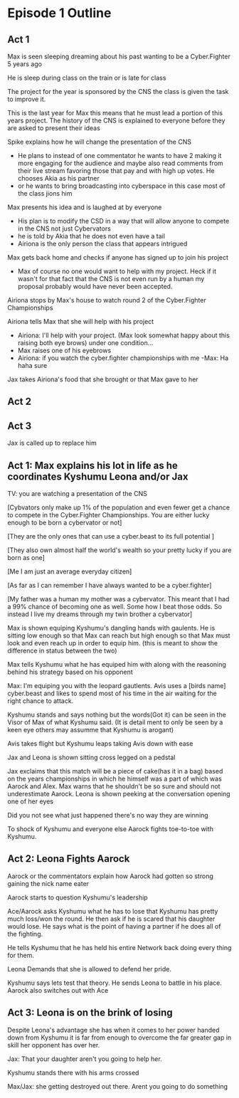 # Episode 1 Outline
## Act 1
Max is seen sleeping dreaming about his past wanting to be a Cyber.Fighter 5 years ago

He is sleep during class on the train or is late for class

The project for the year is sponsored by the CNS the class is given the task to improve it.

This is the last year for Max this means that he must lead a portion of this years project.  The history of the CNS is explained to everyone before they are asked to present their ideas

Spike explains how he will change the presentation of the CNS
- He plans to instead of one commentator he wants to have 2 making it more engaging for the audience and maybe also read comments from their live stream favoring those that pay and with high up votes. He chooses Akia as his partner 
- or he wants to bring broadcasting into cyberspace in this case most of the class jions him

Max presents his idea and is laughed at by everyone
- His plan is to modify the CSD in a way that will allow anyone to compete in the CNS not just Cybervators
- he is told by Akia that he does not even have a tail
- Airiona is the only person the class that appears intrigued

Max gets back home and checks if anyone has signed up to join his project
- Max of course no one would want to help with my project. Heck if it wasn't for that fact that the CNS is not even run by a human my proposal probably would have never been accepted.

Airiona stops by Max's house to watch round 2 of the Cyber.Fighter Championships

Airiona tells Max that she will help with his project 
- Airiona: I'll help with your project. (Max look somewhat happy about this raising both eye brows) under one condition...
 - Max raises one of his eyebrows
 - Airiona: if you watch the cyber.fighter championships with me
 -Max: Ha haha sure

Jax takes Airiona's food that she brought or that  Max gave to her
## Act 2

## Act 3






Jax is called up to replace him

## Act 1: Max explains his lot in life as he coordinates Kyshumu Leona and/or Jax

TV: you are watching a presentation of the CNS

[Cybvators only make up 1% of the population and even fewer get a chance to compete in the Cyber.Fighter Championships. You are either lucky enough to be born a cybervator or not]

[They are the only ones that can use a cyber.beast to its full potential ]

[They also own almost half the world's wealth so your pretty lucky if you are born as one]

[Me I am just an average everyday citizen]

[As far as I can remember I have always wanted to be a cyber.fighter]

[My father was a human my mother was a cybervator. This meant that I had a 99% chance of becoming one as well. Some how I beat those odds. So instead I live my dreams through my twin brother a cybervator]

Max is shown equiping Kyshumu's dangling hands with gaulents. He is sitting low enough so that Max can reach but high enough so that Max  must look and even reach up in order to equip him.
(this is meant to show the difference in status between the two)

Max tells Kyshumu what he has equiped him with along with the reasoning behind his strategy based on his opponent

Max: I'm equiping you with the leopard gautlents. Avis uses a [birds name] cyber.beast and likes to spend most of his time in the air waiting for the right chance to attack.

Kyshumu stands and says nothing but the words(Got it) can be seen in the Visor of Max of what Kyshumu said.
(It is detail ment to only be seen by a keen eye others may assumme that Kyshumu is arogant)

Avis takes flight but Kyshumu leaps taking Avis down with ease

Jax and Leona is shown sitting cross legged on a pedstal

Jax exclaims that this match will be a piece of cake(has it in a bag) based on the years championships in which he himself was a part of which was Aarock and Alex. Max warns that he shouldn't be so sure and should not underestimate Aarock. Leona is shown peeking at the conversation opening one of her eyes

  Did you not see what just happened there's no way they are winning

To shock of Kyshumu and everyone else Aarock fights toe-to-toe with Kyshumu.

## Act 2: Leona Fights Aarock

Aarock or the commentators explain how Aarock had gotten so strong gaining the nick name eater

Aarock starts to question Kyshumu's leadership

Ace/Aarock asks Kyshumu what he has to lose that Kyshumu has pretty much loss/won the round. He then ask if he is scared that his daughter would lose. He says what is the point of having a partner if he does all of the fighting.

He tells Kyshumu that he has held his entire Network back doing every thing for them.

Leona Demands that she is allowed to defend her pride.

Kyshumu says lets test that theory. He sends Leona to battle in his place. Aarock also switches out with Ace

## Act 3: Leona is on the brink of losing

Despite Leona's advantage she has when it comes to her power handed down from Kyshumu it is far from enough to overcome the far greater gap in skill her opponent has over her.

Jax: That your daughter aren't you going to help her.

Kyshumu stands there with his arms crossed

Max/Jax: she getting destroyed out there. Arent you going to do something
 
